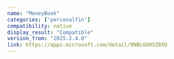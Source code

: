 ```yaml
---
name: "MoneyBook"
categories: ['personalfin']
compatibility: native
display_result: "Compatible"
version_from: "2025.2.4.0"
link: https://apps.microsoft.com/detail/9NBLGGH3Z8XQ
---
```

